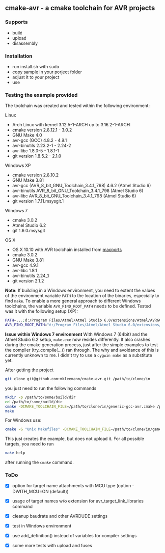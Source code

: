 ## cmake-avr - a cmake toolchain for AVR projects

### Supports
- build
- upload
- disassembly

### Installation
- run install.sh with sudo
- copy sample in your porject folder
- adjust it to your project
- use

### Testing the example provided

The toolchain was created and tested within the following environment:

Linux
* Arch Linux with kernel 3.12.5-1-ARCH up to 3.16.2-1-ARCH
* cmake version 2.8.12.1 - 3.0.2
* GNU Make 4.0
* avr-gcc (GCC) 4.8.2 - 4.9.1
* avr-binutils 2.23.2-1 - 2.24-2
* avr-libc 1.8.0-5 - 1.8.1-1
* git version 1.8.5.2 - 2.1.0

Windows XP
* cmake version 2.8.10.2
* GNU Make 3.81
* avr-gcc (AVR_8_bit_GNU_Toolchain_3.4.1_798) 4.6.2 (Atmel Studio 6)
* avr-binutils AVR_8_bit_GNU_Toolchain_3.4.1_798 (Atmel Studio 6)
* avr-libc AVR_8_bit_GNU_Toolchain_3.4.1_798 (Atmel Studio 6)
* git version 1.7.11.msysgit.1

Windows 7
* cmake 3.0.2
* Atmel Studio 6.2
* git 1.9.0.msysgit

OS X
* OS X 10.10 with AVR toolchain installed from [macports](http://macports.org)
* cmake 3.0.2
* GNU Make 3.81
* avr-gcc 4.9.1
* avr-libc 1.8.1
* avr-binutils 2.24_1
* git version 2.1.2

**Note:**
If building in a Windows environment, you need to extent the values of the
environment variable `PATH` to the location of the binaries, especially to
find `make`. To enable a more general approach to different Windows toolchains,
the variable `AVR_FIND_ROOT_PATH` needs to be defined. Tested was it with the
following setup (XP):

```bash
PATH=...;d:/Program Files/Atmel/Atmel Studio 6.0/extensions/Atmel/AVRGCC/3.4.1.81/AVRToolchain/bin;...
AVR_FIND_ROOT_PATH="d:/Program Files/Atmel/Atmel Studio 6.0/extensions/Atmel/AVRGCC/3.4.1.81/AVRToolchain/avr"
```
**Issue within Windows 7 environment**
With Windows 7 (64bit) and the Atmel Studio 6.2 setup, `make.exe` now resides
differently. It also crashes during the cmake generation process, just after the
simple examples to test the compiler (try_compile(...)) ran through. The why and
avoidance of this is currently unknown to me. I didn't try to use a `cygwin make` as
a substitute yet.

After getting the project

```bash
git clone git@github.com:mkleemann/cmake-avr.git /path/to/clone/in
```

you just need to run the following commands

```bash
mkdir -p /path/to/some/build/dir
cd /path/to/some/build/dir
cmake -DCMAKE_TOOLCHAIN_FILE=/path/to/clone/in/generic-gcc-avr.cmake /path/to/clone/in/example
make
```

For Windows use:
```bash
cmake -G "Unix Makefiles" -DCMAKE_TOOLCHAIN_FILE=/path/to/clone/in/generic-gcc-avr.cmake /path/to/clone/in/example
```

This just creates the example, but does not upload it. For all possible targets, you need to run

```bash
make help
```

after running the `cmake` command.

### ToDo

- [X] option for target name attachments with MCU type (option -DWITH_MCU=ON (default))
- [X] usage of target names w/o extension for avr_target_link_libraries command
- [X] cleanup baudrate and other AVRDUDE settings
- [X] test in Windows environment
- [X] use add_definition() instead of variables for compiler settings
- [X] some more tests with upload and fuses

